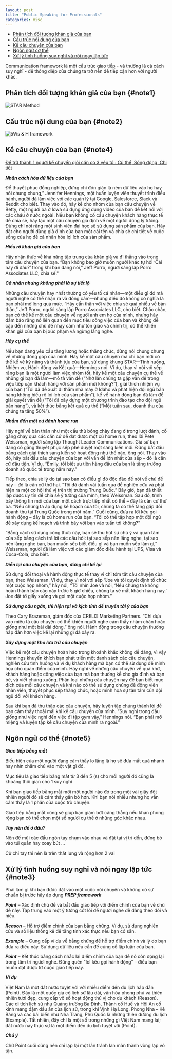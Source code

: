 ```yaml
---
layout: post
title: "Public Speaking for Professionals"
categories: misc
---
```


- [Phân tích đối tượng khán giả của bạn](#note1)
- [Cấu trúc nội dung của bạn](#note2)
- [Kể câu chuyện của bạn](#note4)
- [Ngôn ngữ cơ thể](#note5)
- [Xử lý tình huống suy nghĩ và nói ngay lập tức](#note3)

Communication framework là một cấu trúc giao tiếp - và thường là cả cách suy nghĩ - để thông diệp của chúng ta trở nên đễ tiếp cận hơn với người khác.

## Phân tích đối tượng khán giả của bạn {#note1}

![STAR Method](https://raw.githubusercontent.com/datnd35/datnd35.github.io/refs/heads/master/assets/images/speaking/analyze-your-audience.png)

## Cấu trúc nội dung của bạn {#note2}

![5Ws & H framework](https://raw.githubusercontent.com/datnd35/datnd35.github.io/refs/heads/master/assets/images/speaking/structure-content.png)

## Kể câu chuyện của bạn {#note4}

[Để trở thành 1 người kể chuyển giỏi cần có 3 yếu tố : Củ thể, Sống động, Chi tiết](https://www.fastcompany.com/90297323/use-these-techniques-from-professional-speechwriters-will-help-get-your-point-across)

**_Nhân cách hóa dữ liệu của bạn_**

Để thuyết phục đồng nghiệp, đừng chỉ đơn giản là ném dữ liệu vào họ hay nói chung chung,” Jennifer Hennings, một huấn luyện viên thuyết trình điều hành, người đã làm việc với các quản lý tại Google, Salesforce, Slack và Reddit cho biết. Thay vào đó, hãy kể cho nhóm của bạn câu chuyện về Betty, một người bà ở Iowa sử dụng ứng dụng video của bạn để kết nối với các cháu ở nước ngoài. Nếu bạn không có câu chuyện khách hàng thực tế để chia sẻ, hãy tạo một câu chuyện giả định về một người dùng lý tưởng. Đừng chỉ nói rằng một sinh viên đại học sẽ sử dụng sản phẩm của bạn. Hãy đặt cho người dùng giả định của bạn một cái tên và chia sẻ chi tiết về cuộc sống của họ để cá nhân hóa lợi ích của sản phẩm.

**_Hiểu rõ khán giả của bạn_**

Hãy nhận thức về khả năng tập trung của khán giả và đi thẳng vào trọng tâm câu chuyện của bạn. “Bạn không bao giờ muốn người khác tự hỏi ‘Cái này đi đâu?’ trong khi bạn đang nói,” Jeff Porro, người sáng lập Porro Associates LLC, chia sẻ."

**_Cá nhân nhưng không phải là sự tiết lộ_**

Những câu chuyện hay nhất thường có yếu tố cá nhân—một điều gì đó mà người nghe có thể nhận ra và đồng cảm—nhưng điều đó không có nghĩa là bạn phải mở lòng quá mức. “Hãy cẩn thận với việc chia sẻ quá nhiều về bản thân,” Jeff Porro, người sáng lập Porro Associates LLC, cho biết. Chắc chắn, bạn có thể kể một câu chuyện về người anh em họ của mình, nhưng hãy đảm bảo rằng nó liên quan đến mục tiêu công việc của bạn và không đề cập đến những chủ đề nhạy cảm như tôn giáo và chính trị, có thể khiến khán giả của bạn bị xúc phạm và ngừng lắng nghe.

**_Hãy cụ thể_**

Nếu bạn đang yêu cầu tăng lương hoặc thăng chức, đừng nói chung chung về những đóng góp của mình. Hãy kể một câu chuyện mà chỉ bạn mới có thể kể về kỹ năng và thành tựu của bạn, sử dụng khung STAR—Tình huống, Nhiệm vụ, Hành động và Kết quả—Hennings nói. Ví dụ, thay vì nói với sếp rằng bạn là một người làm việc nhóm tốt, hãy kể một câu chuyện cụ thể về những gì bạn đã làm—mô tả vấn đề (“Nhớ lần chúng ta gặp vấn đề trong việc tiếp cận khách hàng với sản phẩm mới không?”), giải thích nhiệm vụ của bạn (“Tôi đã đề xuất đi thăm nhà máy ở Idaho và phát hiện đội ngũ bán hàng không hiểu rõ lợi ích của sản phẩm”), kể về hành động bạn đã làm để giải quyết vấn đề (“Tôi đã xây dựng một chương trình đào tạo cho đội ngũ bán hàng”), và kết thúc bằng kết quả cụ thể (“Một tuần sau, doanh thu của chúng ta tăng 50%”).

**_Nhắm đến một cú đánh home run_**

Hãy nghĩ về bản thân như một cầu thủ bóng chày đang ở trong lượt đánh, cố gắng chạy qua các căn cứ để đạt được một cú home run, theo lời Pete Weissman, người sáng lập Thought Leader Communications. Giả sử bạn đang cố gắng thuyết phục sếp phê duyệt một sáng kiến mới. Đừng bắt đầu bằng cách giải thích sáng kiến sẽ hoạt động như thế nào, ông nói. Thay vào đó, hãy bắt đầu câu chuyện của bạn với vấn đề lớn nhất của sếp – đó là căn cứ đầu tiên. Ví dụ, “Emily, tôi biết ưu tiên hàng đầu của bạn là tăng trưởng doanh số quốc tế trong năm nay.”

Tiếp theo, chia sẻ lý do tại sao bạn có điều gì đó độc đáo để nói về chủ đề này – đó là căn cứ thứ hai. “Tôi đã dành vài tuần qua để nghiên cứu và phát hiện ra một cơ hội thú vị trên thị trường Trung Quốc.” Bây giờ, bạn đã thiết lập được uy tín để chia sẻ ý tưởng của mình, theo Weissman. Sau đó, trình bày thông tin mới của bạn một cách trực tiếp nhất có thể – đây là căn cứ thứ ba. “Nếu chúng ta áp dụng kế hoạch của tôi, chúng ta có thể tăng gấp đôi doanh thu tại Trung Quốc trong một năm.” Cuối cùng, đưa ra lời kêu gọi hành động – đây là cú home run của bạn. “Tôi có thể tập hợp một đội ngũ để xây dựng kế hoạch và trình bày với bạn vào tuần tới không?”

“Bằng cách sử dụng công thức này, bạn sẽ thu hút sự chú ý và quan tâm của sếp bằng cách trả lời các câu hỏi: tại sao sếp nên lắng nghe, tại sao nên lắng nghe bạn, bạn muốn sếp biết điều gì và bạn muốn sếp làm gì,” Weissman, người đã làm việc với các giám đốc điều hành tại UPS, Visa và Coca-Cola, cho biết.

**_Diễn lại câu chuyện của bạn, đừng chỉ kể lại_**

Sử dụng đối thoại và hành động thực tế thay vì chỉ tóm tắt câu chuyện của bạn, theo Weissman. Ví dụ, thay vì nói với sếp “Joe và tôi quyết định tổ chức một cuộc họp nhóm,” hãy nói, “Tôi nhìn Joe và nói, ‘Nếu chúng ta không hoàn thành báo cáo này trước 5 giờ chiều, chúng ta sẽ mất khách hàng này.’ Joe đặt tờ giấy xuống và gọi một cuộc họp nhóm.”

**_Sử dụng câu ngắn, thì hiện tại và kịch tính để truyền tải ý của bạn_**

Theo Cary Brazeman, giám đốc của CRELIX Marketing Partners. “Chỉ dựa vào miêu tả câu chuyện có thể khiến người nghe cảm thấy nhàm chán hoặc giống như một bài dài dòng,” ông nói. Hành động trong câu chuyện thường hấp dẫn hơn việc kể lại những gì đã xảy ra.

**_Xây dựng một kho lưu trữ câu chuyện_**

Việc kể một câu chuyện hoàn hảo trong khoảnh khắc không dễ dàng, vì vậy Hennings khuyến khích bạn phát triển một danh sách các câu chuyện, nghiên cứu tình huống và ví dụ khách hàng mà bạn có thể sử dụng để minh họa cho quan điểm của mình. Hãy nghĩ về những câu chuyện về quá khứ, khách hàng hoặc công việc của bạn mà bạn thường kể cho gia đình và bạn bè, và viết chúng xuống. Phân loại những câu chuyện này để bạn biết mục đích của mỗi câu chuyện và khi nào có thể sử dụng chúng để động viên nhân viên, thuyết phục sếp thăng chức, hoặc minh họa sự tận tâm của đội ngũ đối với khách hàng.

Sau khi bạn đã thu thập các câu chuyện, hãy luyện tập chúng thành lời để bạn cảm thấy thoải mái khi kể câu chuyện của mình. “Suy nghĩ trong đầu giống như việc nghĩ đến việc đi tập gym vậy,” Hennings nói. “Bạn phải mở miệng và luyện tập kể câu chuyện của mình ra ngoài.”

## Ngôn ngữ cơ thể {#note5}

**_Giao tiếp bằng mắt_**

Biểu hiện của một người đang cảm thấy lo lắng là họ sẽ đưa mắt quá nhanh hay nhìn chăm chú vào một vật gì đó.

Mục tiêu là giao tiếp bằng mắt từ 3 đến 5 (s) cho mỗi người đó cũng là khoảng thời gian cho 1 suy nghĩ

Khi bạn giao tiếp bằng mắt mới một người nào đó trong một vài giây đột nhiên người đó sẽ cảm thấy gắn bó hơn. Khi bạn nói nhiều nhưng họ vẫn cảm thấy là 1 phần của cuộc trò chuyện.

Giao tiếp bằng mắt cũng sẽ giúp bạn giảm bớt căng thẳng nếu khán phòng rộng bạn có thể chọn một số người cụ thể ở những góc khác nhau.

**_Tay nên để ở đâu?_**

Nên để mũi các đầu ngón tay chụm vào nhau và đặt tại vị trí dốn, đừng bỏ vào túi quần hay xoay bút ...

Cử chỉ tay thì nên là trên thắt lưng và rộng hơn 2 vai

## Xử lý tình huống suy nghĩ và nói ngay lập tức {#note3}

Phải làm gì khi bạn được đặt vào một cuộc nói chuyện và không có sự chuẩn bị trước hãy áp dụng **_PREP framework_**

**_Point_** – Xác định chủ đề và bắt đầu giao tiếp với điểm chính của bạn về chủ đề này. Tập trung vào một ý tưởng cốt lõi để người nghe dễ dàng theo dõi và hiểu.

**_Reason_** – Hỗ trợ điểm chính của bạn bằng chứng. Ví dụ, sử dụng nghiên cứu và số liệu thống kê để tăng tính xác thực nếu bạn có sẵn.

**_Example_** – Cung cấp ví dụ về bằng chứng để hỗ trợ điểm chính và lý do bạn đưa ra điều này. Sử dụng dữ liệu nếu cần để củng cố lập luận của bạn.

**_Point_** – Kết thúc bằng cách nhắc lại điểm chính của bạn để nó còn đọng lại trong tâm trí người nghe. Đừng quên "lời kêu gọi hành động" – điều bạn muốn đạt được từ cuộc giao tiếp này.

**_Ví dụ_**

Việt Nam là một đất nước tuyệt vời với nhiều điểm đến du lịch hấp dẫn (Point). Đây là một quốc gia có lịch sử lâu dài, văn hóa phong phú và thiên nhiên tươi đẹp, cung cấp vô số hoạt động thú vị cho du khách (Reason). Các di tích lịch sử như Quảng trường Ba Đình, Thành cổ Huế và Hội An cổ kính mang đậm dấu ấn của lịch sử, trong khi Vịnh Hạ Long, Phong Nha – Kẻ Bàng và các bãi biển như Nha Trang, Phú Quốc là những thiên đường du lịch (Example). Tất nhiên, đây chỉ là một số trong những gì Việt Nam mang lại; đất nước này thực sự là một điểm đến du lịch tuyệt vời (Point).

**_Chú ý_**

Chữ Point cuối cùng nên chỉ lặp lại một lần tránh lan màn thành vòng lặp vô tận.
